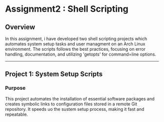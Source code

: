 # Assignment2 : Shell Scripting

## Overview
In this assignment, i have developed two shell scripting projects which automates system setup tasks and user managment on an Arch Linux environment. The scripts follows the best practices, focusing on error handling, documentation, and utilizing 'getopts' for command=line options.

---

## Project 1: System Setup Scripts

### Purpose
This project automates the installation of essential software packages and creates symbolic links to configuration files stored in a remote Git repository. It speeds uo the sustem setup process, making it fast and repeatable.


